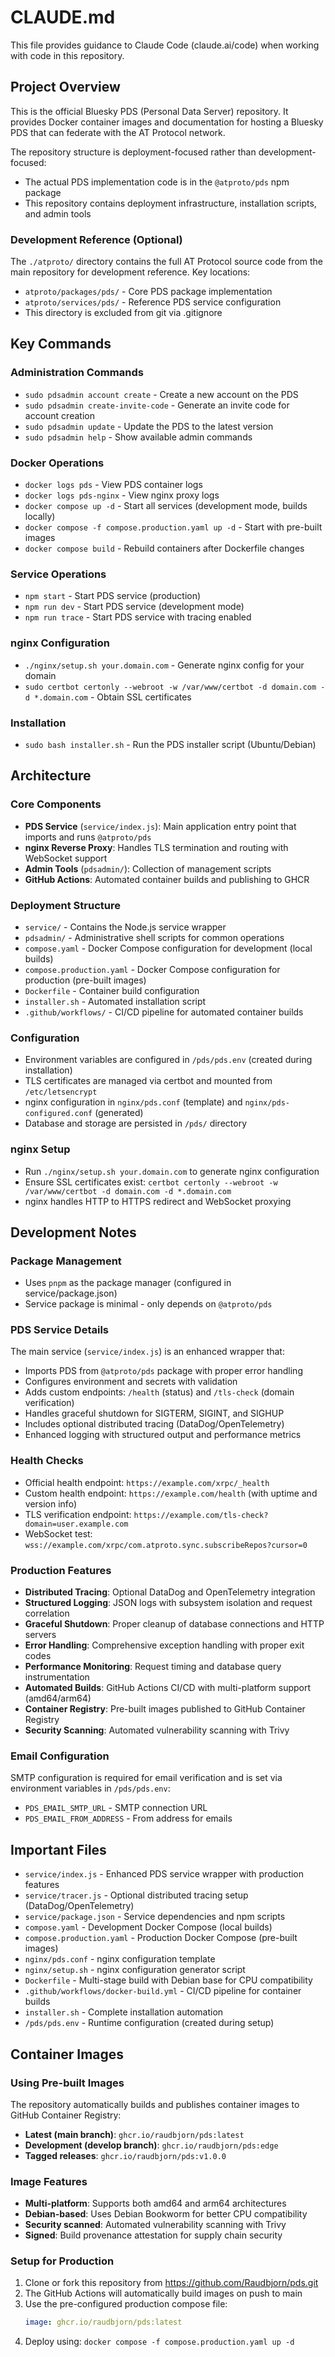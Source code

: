 # CLAUDE.md

This file provides guidance to Claude Code (claude.ai/code) when working with code in this repository.

## Project Overview

This is the official Bluesky PDS (Personal Data Server) repository. It provides Docker container images and documentation for hosting a Bluesky PDS that can federate with the AT Protocol network.

The repository structure is deployment-focused rather than development-focused:
- The actual PDS implementation code is in the `@atproto/pds` npm package
- This repository contains deployment infrastructure, installation scripts, and admin tools

### Development Reference (Optional)
The `./atproto/` directory contains the full AT Protocol source code from the main repository for development reference. Key locations:
- `atproto/packages/pds/` - Core PDS package implementation
- `atproto/services/pds/` - Reference PDS service configuration
- This directory is excluded from git via .gitignore

## Key Commands

### Administration Commands
- `sudo pdsadmin account create` - Create a new account on the PDS
- `sudo pdsadmin create-invite-code` - Generate an invite code for account creation
- `sudo pdsadmin update` - Update the PDS to the latest version
- `sudo pdsadmin help` - Show available admin commands

### Docker Operations
- `docker logs pds` - View PDS container logs
- `docker logs pds-nginx` - View nginx proxy logs
- `docker compose up -d` - Start all services (development mode, builds locally)
- `docker compose -f compose.production.yaml up -d` - Start with pre-built images
- `docker compose build` - Rebuild containers after Dockerfile changes

### Service Operations
- `npm start` - Start PDS service (production)
- `npm run dev` - Start PDS service (development mode)
- `npm run trace` - Start PDS service with tracing enabled

### nginx Configuration
- `./nginx/setup.sh your.domain.com` - Generate nginx config for your domain
- `sudo certbot certonly --webroot -w /var/www/certbot -d domain.com -d *.domain.com` - Obtain SSL certificates

### Installation
- `sudo bash installer.sh` - Run the PDS installer script (Ubuntu/Debian)

## Architecture

### Core Components
- **PDS Service** (`service/index.js`): Main application entry point that imports and runs `@atproto/pds`
- **nginx Reverse Proxy**: Handles TLS termination and routing with WebSocket support
- **Admin Tools** (`pdsadmin/`): Collection of management scripts
- **GitHub Actions**: Automated container builds and publishing to GHCR

### Deployment Structure
- `service/` - Contains the Node.js service wrapper
- `pdsadmin/` - Administrative shell scripts for common operations
- `compose.yaml` - Docker Compose configuration for development (local builds)
- `compose.production.yaml` - Docker Compose configuration for production (pre-built images) 
- `Dockerfile` - Container build configuration
- `installer.sh` - Automated installation script
- `.github/workflows/` - CI/CD pipeline for automated container builds

### Configuration
- Environment variables are configured in `/pds/pds.env` (created during installation)
- TLS certificates are managed via certbot and mounted from `/etc/letsencrypt`
- nginx configuration in `nginx/pds.conf` (template) and `nginx/pds-configured.conf` (generated)
- Database and storage are persisted in `/pds/` directory

### nginx Setup
- Run `./nginx/setup.sh your.domain.com` to generate nginx configuration
- Ensure SSL certificates exist: `certbot certonly --webroot -w /var/www/certbot -d domain.com -d *.domain.com`
- nginx handles HTTP to HTTPS redirect and WebSocket proxying

## Development Notes

### Package Management
- Uses `pnpm` as the package manager (configured in service/package.json)
- Service package is minimal - only depends on `@atproto/pds`

### PDS Service Details
The main service (`service/index.js`) is an enhanced wrapper that:
- Imports PDS from `@atproto/pds` package with proper error handling
- Configures environment and secrets with validation
- Adds custom endpoints: `/health` (status) and `/tls-check` (domain verification)
- Handles graceful shutdown for SIGTERM, SIGINT, and SIGHUP
- Includes optional distributed tracing (DataDog/OpenTelemetry)
- Enhanced logging with structured output and performance metrics

### Health Checks
- Official health endpoint: `https://example.com/xrpc/_health`
- Custom health endpoint: `https://example.com/health` (with uptime and version info)
- TLS verification endpoint: `https://example.com/tls-check?domain=user.example.com`
- WebSocket test: `wss://example.com/xrpc/com.atproto.sync.subscribeRepos?cursor=0`

### Production Features
- **Distributed Tracing**: Optional DataDog and OpenTelemetry integration
- **Structured Logging**: JSON logs with subsystem isolation and request correlation
- **Graceful Shutdown**: Proper cleanup of database connections and HTTP servers
- **Error Handling**: Comprehensive exception handling with proper exit codes
- **Performance Monitoring**: Request timing and database query instrumentation
- **Automated Builds**: GitHub Actions CI/CD with multi-platform support (amd64/arm64)
- **Container Registry**: Pre-built images published to GitHub Container Registry
- **Security Scanning**: Automated vulnerability scanning with Trivy

### Email Configuration
SMTP configuration is required for email verification and is set via environment variables in `/pds/pds.env`:
- `PDS_EMAIL_SMTP_URL` - SMTP connection URL
- `PDS_EMAIL_FROM_ADDRESS` - From address for emails

## Important Files

- `service/index.js` - Enhanced PDS service wrapper with production features
- `service/tracer.js` - Optional distributed tracing setup (DataDog/OpenTelemetry)
- `service/package.json` - Service dependencies and npm scripts
- `compose.yaml` - Development Docker Compose (local builds)
- `compose.production.yaml` - Production Docker Compose (pre-built images)
- `nginx/pds.conf` - nginx configuration template
- `nginx/setup.sh` - nginx configuration generator script
- `Dockerfile` - Multi-stage build with Debian base for CPU compatibility
- `.github/workflows/docker-build.yml` - CI/CD pipeline for container builds
- `installer.sh` - Complete installation automation
- `/pds/pds.env` - Runtime configuration (created during setup)

## Container Images

### Using Pre-built Images
The repository automatically builds and publishes container images to GitHub Container Registry:

- **Latest (main branch)**: `ghcr.io/raudbjorn/pds:latest`
- **Development (develop branch)**: `ghcr.io/raudbjorn/pds:edge`  
- **Tagged releases**: `ghcr.io/raudbjorn/pds:v1.0.0`

### Image Features
- **Multi-platform**: Supports both amd64 and arm64 architectures
- **Debian-based**: Uses Debian Bookworm for better CPU compatibility
- **Security scanned**: Automated vulnerability scanning with Trivy
- **Signed**: Build provenance attestation for supply chain security

### Setup for Production
1. Clone or fork this repository from https://github.com/Raudbjorn/pds.git
2. The GitHub Actions will automatically build images on push to main
3. Use the pre-configured production compose file:
   ```yaml
   image: ghcr.io/raudbjorn/pds:latest
   ```
4. Deploy using: `docker compose -f compose.production.yaml up -d`